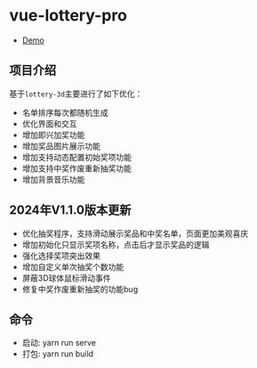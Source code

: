 # vue-lottery-pro
- [Demo](https://onesir.github.io/vue-lottery-pro/)

## 项目介绍
基于`lottery-3d`主要进行了如下优化：
- 名单排序每次都随机生成
- 优化界面和交互
- 增加即兴加奖功能
- 增加奖品图片展示功能
- 增加支持动态配置初始奖项功能
- 增加支持中奖作废重新抽奖功能
- 增加背景音乐功能

## 2024年V1.1.0版本更新
- 优化抽奖程序，支持滑动展示奖品和中奖名单，页面更加美观喜庆
- 增加初始化只显示奖项名称，点击后才显示奖品的逻辑
- 强化选择奖项突出效果
- 增加自定义单次抽奖个数功能
- 屏蔽3D球体鼠标滑动事件
- 修复中奖作废重新抽奖的功能bug

## 命令
- 启动: yarn run serve
- 打包: yarn run build

